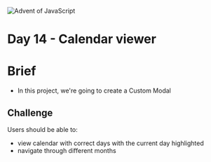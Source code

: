 ![Advent of JavaScript](https://coachtestprep.s3.amazonaws.com/direct-uploads/user-117025/25a5b15b-3349-48be-a51e-562c85a0c72c/CleanShot%202021-12-14%20at%2007.46.29.png)


# Day 14 - Calendar viewer

# Brief
- In this project, we're going to create a Custom Modal


## Challenge


Users should be able to:

   - view calendar with correct days with the current day highlighted
   - navigate through different months
